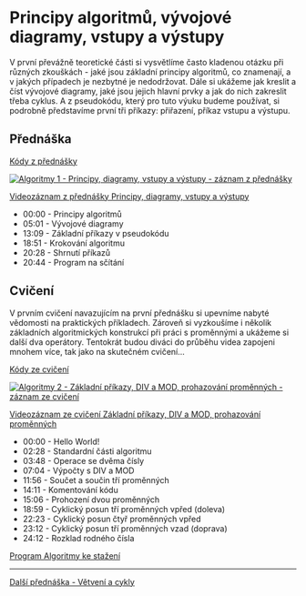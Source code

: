 # Principy algoritmů, vývojové diagramy, vstupy a výstupy

V první převážně teoretické části si vysvětlíme často kladenou otázku při různých zkouškách - jaké jsou základní principy algoritmů, co znamenají, a v jakých případech je nezbytné je nedodržovat. Dále si ukážeme jak kreslit a číst vývojové diagramy, jaké jsou jejich hlavní prvky a jak do nich zakreslit třeba cyklus. A z pseudokódu, který pro tuto výuku budeme používat, si podrobně představíme první tři příkazy: přiřazení, příkaz vstupu a výstupu.

## Přednáška

[Kódy z přednášky](https://github.com/PetrVobornik/prednasky/tree/master/Algoritmy/01-Principy/prednaska)

[![Algoritmy 1 - Principy, diagramy, vstupy a výstupy - záznam z přednášky](https://img.youtube.com/vi/eo9Jq5ALHD4/0.jpg)](https://www.youtube.com/watch?v=eo9Jq5ALHD4&list=PLxTqV9i8bnb-BL7IhBCQ3qgXA0TRDg_JT)

[Videozáznam z přednášky Principy, diagramy, vstupy a výstupy](https://youtu.be/eo9Jq5ALHD4)

* 00:00 - Principy algoritmů
* 05:01 - Vývojové diagramy
* 13:09 - Základní příkazy v pseudokódu
* 18:51 - Krokování algoritmu
* 20:28 - Shrnutí příkazů
* 20:44 - Program na sčítání


## Cvičení

V prvním cvičení navazujícím na první přednášku si upevníme nabyté vědomosti na praktických příkladech. Zároveň si vyzkoušíme i několik základních algoritmických konstrukcí při práci s proměnnými a ukážeme si další dva operátory. Tentokrát budou diváci do průběhu videa zapojeni mnohem více, tak jako na skutečném cvičení...

[Kódy ze cvičení](https://github.com/PetrVobornik/prednasky/tree/master/Algoritmy/01-Principy/cviceni)

[![Algoritmy 2 - Základní příkazy, DIV a MOD, prohazování proměnných - záznam ze cvičení](https://img.youtube.com/vi/fNLOg6ZnaOY/0.jpg)](https://www.youtube.com/watch?v=fNLOg6ZnaOY&list=PLxTqV9i8bnb-BL7IhBCQ3qgXA0TRDg_JT)

[Videozáznam ze cvičení Základní příkazy, DIV a MOD, prohazování proměnných](https://youtu.be/fNLOg6ZnaOY)

* 00:00 - Hello World!
* 02:28 - Standardní části algoritmu
* 03:48 - Operace se dvěma čísly
* 07:04 - Výpočty s DIV a MOD
* 11:56 - Součet a součin tří proměnných
* 14:11 - Komentování kódu
* 15:06 - Prohození dvou proměnných
* 18:59 - Cyklický posun tří proměnných vpřed (doleva)
* 22:23 - Cyklický posun čtyř proměnných vpřed
* 23:12 - Cyklický posun tří proměnných vzad (doprava)
* 24:12 - Rozklad rodného čísla

[Program Algoritmy ke stažení](https://github.com/PetrVobornik/prednasky/tree/master/Algoritmy/Program/)

---

[Další přednáška - Větvení a cykly](https://github.com/PetrVobornik/prednasky/tree/master/Algoritmy/02-Vetveni-a-cykly)
